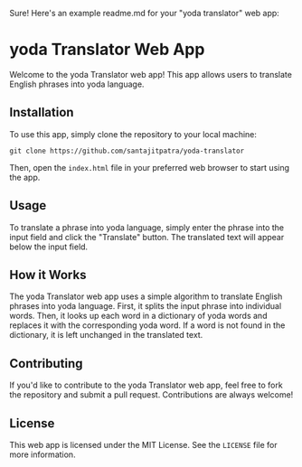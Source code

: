 Sure! Here's an example readme.md for your "yoda translator" web app:

# yoda Translator Web App

Welcome to the yoda Translator web app! This app allows users to translate English phrases into yoda language.

## Installation

To use this app, simply clone the repository to your local machine:

```
git clone https://github.com/santajitpatra/yoda-translator
```

Then, open the `index.html` file in your preferred web browser to start using the app.

## Usage

To translate a phrase into yoda language, simply enter the phrase into the input field and click the "Translate" button. The translated text will appear below the input field.

## How it Works

The yoda Translator web app uses a simple algorithm to translate English phrases into yoda language. First, it splits the input phrase into individual words. Then, it looks up each word in a dictionary of yoda words and replaces it with the corresponding yoda word. If a word is not found in the dictionary, it is left unchanged in the translated text.

## Contributing

If you'd like to contribute to the yoda Translator web app, feel free to fork the repository and submit a pull request. Contributions are always welcome!

## License

This web app is licensed under the MIT License. See the `LICENSE` file for more information.
